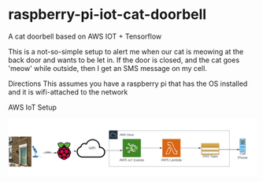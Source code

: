 # raspberry-pi-iot-cat-doorbell
A cat doorbell based on AWS IOT + Tensorflow 

This is a not-so-simple setup to alert me when our cat is meowing at the back door and wants to be let in. 
If the door is closed, and the cat goes 'meow' while outside, then I get an SMS message on my cell.

Directions
This assumes you have a raspberry pi that has the OS installed and it is wifi-attached to the network 

AWS IoT Setup

![](.README_images/diagram.png)